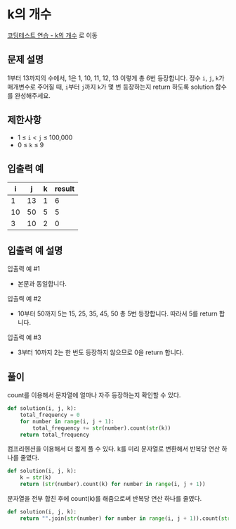 # k의 개수

[코딩테스트 연습 - k의 개수][1] 로 이동

## 문제 설명

1부터 13까지의 수에서, 1은 1, 10, 11, 12, 13 이렇게 총 6번 등장합니다. 정수 `i`, `j`, `k`가 매개변수로 주어질 때, `i`부터 `j`까지 `k`가 몇 번 등장하는지 return 하도록 solution 함수를 완성해주세요.

## 제한사항

- 1 ≤ `i` < `j` ≤ 100,000
- 0 ≤ `k` ≤ 9

## 입출력 예

| i   | j   | k   | result |
| --- | --- | --- | ------ |
| 1   | 13  | 1   | 6      |
| 10  | 50  | 5   | 5      |
| 3   | 10  | 2   | 0      |

## 입출력 예 설명

입출력 예 #1

- 본문과 동일합니다.

입출력 예 #2

- 10부터 50까지 5는 15, 25, 35, 45, 50 총 5번 등장합니다. 따라서 5를 return 합니다.

입출력 예 #3

- 3부터 10까지 2는 한 번도 등장하지 않으므로 0을 return 합니다.

## 풀이

count를 이용해서 문자열에 얼마나 자주 등장하는지 확인할 수 있다.

```python
def solution(i, j, k):
    total_frequency = 0
    for number in range(i, j + 1):
        total_frequency += str(number).count(str(k))
    return total_frequency
```

컴프리헨션을 이용해서 더 짧게 풀 수 있다.
k를 미리 문자열로 변환해서 반복당 연산 하나를 줄였다.

```python
def solution(i, j, k):
    k = str(k)
    return (str(number).count(k) for number in range(i, j + 1))
```

문자열을 전부 합친 후에 count(k)를 해줌으로써 반복당 연산 하나를 줄였다.

```python
def solution(i, j, k):
    return "".join(str(number) for number in range(i, j + 1)).count(str(k))
```

[1]: https://school.programmers.co.kr/learn/courses/30/lessons/120887

